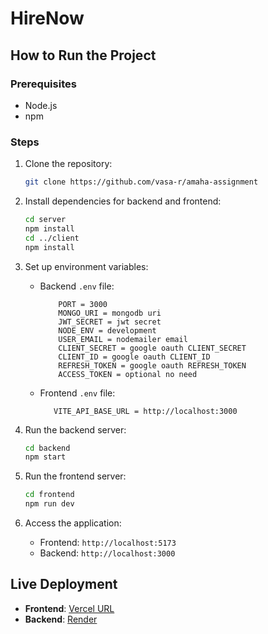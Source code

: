 # HireNow

## How to Run the Project

### Prerequisites

- Node.js
- npm

### Steps

1. Clone the repository:

   ```bash
   git clone https://github.com/vasa-r/amaha-assignment
   ```

2. Install dependencies for backend and frontend:

   ```bash
   cd server
   npm install
   cd ../client
   npm install
   ```

3. Set up environment variables:

   - Backend `.env` file:
     ```env
         PORT = 3000
         MONGO_URI = mongodb uri
         JWT_SECRET = jwt secret
         NODE_ENV = development
         USER_EMAIL = nodemailer email
         CLIENT_SECRET = google oauth CLIENT_SECRET
         CLIENT_ID = google oauth CLIENT_ID
         REFRESH_TOKEN = google oauth REFRESH_TOKEN
         ACCESS_TOKEN = optional no need
     ```
   - Frontend `.env` file:
     ```env
        VITE_API_BASE_URL = http://localhost:3000
     ```

4. Run the backend server:

   ```bash
   cd backend
   npm start
   ```

5. Run the frontend server:

   ```bash
   cd frontend
   npm run dev
   ```

6. Access the application:

   - Frontend: `http://localhost:5173`
   - Backend: `http://localhost:3000`

## Live Deployment

- **Frontend**: [Vercel URL](https://rirm-assignment-lac.vercel.app/)
- **Backend**: [Render](https://rirm-assignment.onrender.com/health)
